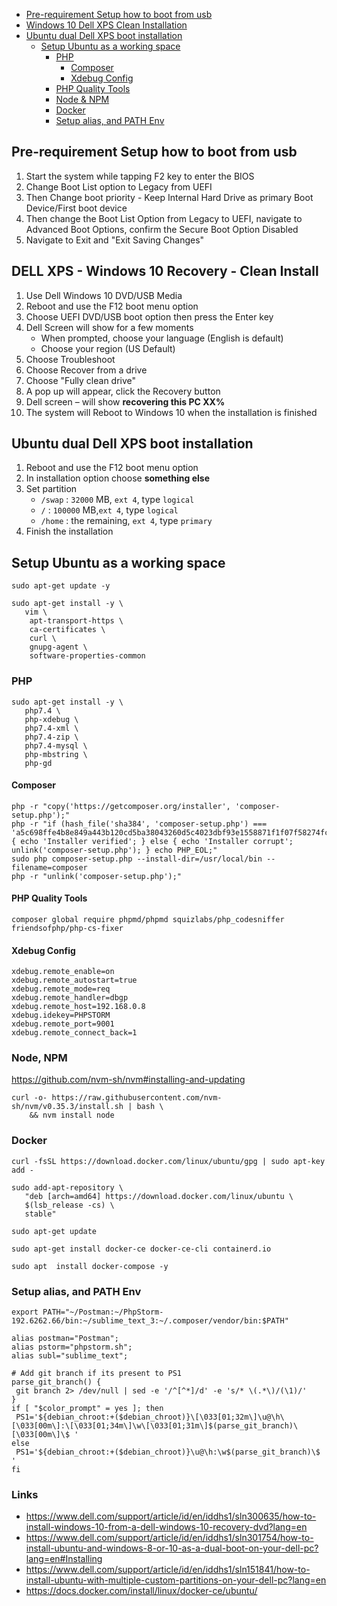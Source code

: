 - [Pre-requirement Setup how to boot from usb](#pre-requirement-setup-how-to-boot-from-usb)
- [Windows 10 Dell XPS Clean Installation](#dell-xps---windows-10-recovery---clean-install)
- [Ubuntu dual Dell XPS boot installation](#ubuntu-dual-dell-xps-boot-installation)
   - [Setup Ubuntu as a working space](#setup-ubuntu-as-a-working-space)
      - [PHP](#php)
         - [Composer](#composer)
         - [Xdebug Config](#xdebug-config)
	 - [PHP Quality Tools](#php-quality-tools)
      - [Node & NPM](#node-npm)
      - [Docker](#docker)
      - [Setup alias, and PATH Env](#setup-alias-and-path-env)

## Pre-requirement Setup how to boot from usb

1. Start the system while tapping F2 key to enter the BIOS
2. Change Boot List option to Legacy from UEFI
3. Then Change boot priority - Keep Internal Hard Drive as primary Boot Device/First boot device
4. Then change the Boot List Option from Legacy to UEFI, navigate to Advanced Boot Options, confirm the Secure Boot Option Disabled
5. Navigate to Exit and "Exit Saving Changes"


## DELL XPS - Windows 10 Recovery - Clean Install

1. Use Dell Windows 10 DVD/USB Media
2. Reboot and use the F12 boot menu option
3. Choose UEFI DVD/USB boot option then press the Enter key
4. Dell Screen will show for a few moments
   - When prompted, choose your language (English is default)
   - Choose your region (US Default)
5. Choose Troubleshoot
6. Choose Recover from a drive
7. Choose "Fully clean drive"
8. A pop up will appear, click the Recovery button
9. Dell screen – will show **recovering this PC XX%**
10. The system will Reboot to Windows 10 when the installation is finished

## Ubuntu dual Dell XPS boot installation

1. Reboot and use the F12 boot menu option
2. In installation option choose **something else**
3. Set partition
   - `/swap` : `32000` MB, `ext 4`, type `logical`
   - `/` : `100000` MB,`ext 4`, type `logical`
   - `/home` : the remaining, `ext 4`, type `primary`
4. Finish the installation

## Setup Ubuntu as a working space

```
sudo apt-get update -y

sudo apt-get install -y \
   vim \
    apt-transport-https \
    ca-certificates \
    curl \
    gnupg-agent \
    software-properties-common
```

### PHP

```
sudo apt-get install -y \
   php7.4 \
   php-xdebug \
   php7.4-xml \
   php7.4-zip \
   php7.4-mysql \
   php-mbstring \
   php-gd
```

#### Composer

```
php -r "copy('https://getcomposer.org/installer', 'composer-setup.php');"
php -r "if (hash_file('sha384', 'composer-setup.php') === 'a5c698ffe4b8e849a443b120cd5ba38043260d5c4023dbf93e1558871f1f07f58274fc6f4c93bcfd858c6bd0775cd8d1') { echo 'Installer verified'; } else { echo 'Installer corrupt'; unlink('composer-setup.php'); } echo PHP_EOL;"
sudo php composer-setup.php --install-dir=/usr/local/bin --filename=composer
php -r "unlink('composer-setup.php');"
```

#### PHP Quality Tools

```
composer global require phpmd/phpmd squizlabs/php_codesniffer friendsofphp/php-cs-fixer
```

#### Xdebug Config

```
xdebug.remote_enable=on
xdebug.remote_autostart=true
xdebug.remote_mode=req
xdebug.remote_handler=dbgp
xdebug.remote_host=192.168.0.8
xdebug.idekey=PHPSTORM
xdebug.remote_port=9001
xdebug.remote_connect_back=1
```

### Node, NPM

https://github.com/nvm-sh/nvm#installing-and-updating

```
curl -o- https://raw.githubusercontent.com/nvm-sh/nvm/v0.35.3/install.sh | bash \
	&& nvm install node
```

### Docker

```
curl -fsSL https://download.docker.com/linux/ubuntu/gpg | sudo apt-key add -

sudo add-apt-repository \
   "deb [arch=amd64] https://download.docker.com/linux/ubuntu \
   $(lsb_release -cs) \
   stable"

sudo apt-get update

sudo apt-get install docker-ce docker-ce-cli containerd.io

sudo apt  install docker-compose -y
```

### Setup alias, and PATH Env

```
export PATH="~/Postman:~/PhpStorm-192.6262.66/bin:~/sublime_text_3:~/.composer/vendor/bin:$PATH"

alias postman="Postman";
alias pstorm="phpstorm.sh";
alias subl="sublime_text";

# Add git branch if its present to PS1
parse_git_branch() {
 git branch 2> /dev/null | sed -e '/^[^*]/d' -e 's/* \(.*\)/(\1)/'
}
if [ "$color_prompt" = yes ]; then
 PS1='${debian_chroot:+($debian_chroot)}\[\033[01;32m\]\u@\h\[\033[00m\]:\[\033[01;34m\]\w\[\033[01;31m\]$(parse_git_branch)\[\033[00m\]\$ '
else
 PS1='${debian_chroot:+($debian_chroot)}\u@\h:\w$(parse_git_branch)\$ '
fi
```

### Links

- https://www.dell.com/support/article/id/en/iddhs1/sln300635/how-to-install-windows-10-from-a-dell-windows-10-recovery-dvd?lang=en
- https://www.dell.com/support/article/id/en/iddhs1/sln301754/how-to-install-ubuntu-and-windows-8-or-10-as-a-dual-boot-on-your-dell-pc?lang=en#Installing
- https://www.dell.com/support/article/id/en/iddhs1/sln151841/how-to-install-ubuntu-with-multiple-custom-partitions-on-your-dell-pc?lang=en
- https://docs.docker.com/install/linux/docker-ce/ubuntu/
